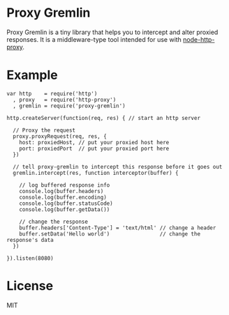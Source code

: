 Proxy Gremlin
=============

Proxy Gremlin is a tiny library that helps you to intercept and alter proxied responses.
It is a middleware-type tool intended for use with [node-http-proxy](https://github.com/nodejitsu/node-http-proxy).

Example
=======

    var http    = require('http')
      , proxy   = require('http-proxy')
      , gremlin = require('proxy-gremlin')

    http.createServer(function(req, res) { // start an http server

      // Proxy the request
      proxy.proxyRequest(req, res, {
        host: proxiedHost, // put your proxied host here
        port: proxiedPort  // put your proxied port here
      })

      // tell proxy-gremlin to intercept this response before it goes out
      gremlin.intercept(res, function interceptor(buffer) {

        // log buffered response info
        console.log(buffer.headers)
        console.log(buffer.encoding)
        console.log(buffer.statusCode)
        console.log(buffer.getData())

        // change the response
        buffer.headers['Content-Type'] = 'text/html' // change a header
        buffer.setData('Hello world')                // change the response's data
      })

    }).listen(8080)

License
=======

MIT
